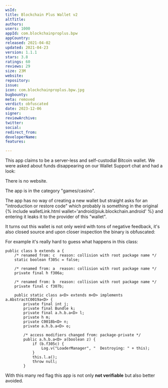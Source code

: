 ```yaml
---
wsId: 
title: Blockchain Plus Wallet v2
altTitle: 
authors: 
users: 1000
appId: com.blockchainproplus.bpw
appCountry: 
released: 2021-04-02
updated: 2021-04-23
version: 1.1.1
stars: 3.8
ratings: 60
reviews: 29
size: 23M
website: 
repository: 
issue: 
icon: com.blockchainproplus.bpw.jpg
bugbounty: 
meta: removed
verdict: obfuscated
date: 2023-12-06
signer: 
reviewArchive: 
twitter: 
social: 
redirect_from: 
developerName: 
features: 

---
```


This app claims to be a server-less and self-custodial Bitcoin wallet. We were
asked about funds disappearing on our Wallet Support chat and had a look:

There is no website.

The app is in the category "games/casino".

The app has no way of creating a new wallet but straight asks for an "introduction
or restore code" which probably is something in the original
{% include walletLink.html wallet='android/piuk.blockchain.android' %}
and entering it leaks it to the provider of this "wallet".

It turns out this wallet is not only weird with tons of negative feedback, it's
also closed source and upon closer inspection the binary is obfuscated:


For example it's really hard to guess what happens in this class:

```
public class b extends a {
    /* renamed from: c  reason: collision with root package name */
    static boolean f305c = false;

    /* renamed from: a  reason: collision with root package name */
    private final h f306a;

    /* renamed from: b  reason: collision with root package name */
    private final c f307b;

    public static class a<D> extends m<D> implements a.AbstractC0019a<D> {
        private final int j;
        private final Bundle k;
        private final a.h.b.a<D> l;
        private h m;
        private C0018b<D> n;
        private a.h.b.a<D> o;

        /* access modifiers changed from: package-private */
        public a.h.b.a<D> a(boolean z) {
            if (b.f305c) {
                Log.v("LoaderManager", "  Destroying: " + this);
            }
            this.l.a();
            throw null;
        }
```

With this many red flag this app is not only **not verifiable** but also better
avoided.
